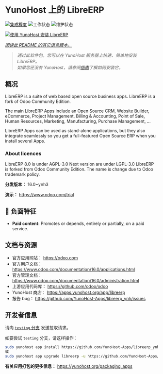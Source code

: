 <!--
注意：此 README 由 <https://github.com/YunoHost/apps/tree/master/tools/readme_generator> 自动生成
请勿手动编辑。
-->

# YunoHost 上的 LibreERP

[![集成程度](https://apps.yunohost.org/badge/integration/libreerp)](https://ci-apps.yunohost.org/ci/apps/libreerp/)
![工作状态](https://apps.yunohost.org/badge/state/libreerp)
![维护状态](https://apps.yunohost.org/badge/maintained/libreerp)

[![使用 YunoHost 安装 LibreERP](https://install-app.yunohost.org/install-with-yunohost.svg)](https://install-app.yunohost.org/?app=libreerp)

*[阅读此 README 的其它语言版本。](./ALL_README.md)*

> *通过此软件包，您可以在 YunoHost 服务器上快速、简单地安装 LibreERP。*  
> *如果您还没有 YunoHost，请参阅[指南](https://yunohost.org/install)了解如何安装它。*

## 概况

LibreERP is a suite of web based open source business apps. LibreERP is a fork of Odoo Community Edition.

The main LibreERP Apps include an Open Source CRM, Website Builder, eCommerce, Project Management, Billing &amp; Accounting, Point of Sale, Human Resources, Marketing, Manufacturing, Purchase Management, ...

LibreERP Apps can be used as stand-alone applications, but they also integrate seamlessly so you get a full-featured Open Source ERP when you install several Apps.

### About licences
LibreERP 8.0 is under AGPL-3.0
Next version are under LGPL-3.0
LibreERP is forked from Odoo Community Edition. The name is change due to Odoo trademark policy.


**分发版本：** 16.0~ynh3

**演示：** <https://www.odoo.com/trial>
## :red_circle: 负面特征

- **Paid content**: Promotes or depends, entirely or partially, on a paid service.

## 文档与资源

- 官方应用网站： <https://odoo.com>
- 官方用户文档： <https://www.odoo.com/documentation/16.0/applications.html>
- 官方管理文档： <https://www.odoo.com/documentation/16.0/administration.html>
- 上游应用代码库： <https://github.com/odoo/odoo>
- YunoHost 商店： <https://apps.yunohost.org/app/libreerp>
- 报告 bug： <https://github.com/YunoHost-Apps/libreerp_ynh/issues>

## 开发者信息

请向 [`testing` 分支](https://github.com/YunoHost-Apps/libreerp_ynh/tree/testing) 发送拉取请求。

如要尝试 `testing` 分支，请这样操作：

```bash
sudo yunohost app install https://github.com/YunoHost-Apps/libreerp_ynh/tree/testing --debug
或
sudo yunohost app upgrade libreerp -u https://github.com/YunoHost-Apps/libreerp_ynh/tree/testing --debug
```

**有关应用打包的更多信息：** <https://yunohost.org/packaging_apps>
